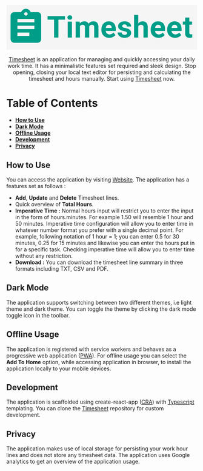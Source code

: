 <p align="center">
  <a href="https://nishantpainter.github.io/timesheet/" rel="noopener" target="_blank"><img width="756" src="https://github.com/nishantpainter/timesheet/blob/master/public/readme-logo.png" alt="Timesheet logo"></a></p>
</p>
<div align="center">

[Timesheet](https://nishantpainter.github.io/timesheet/) is an application for managing and quickly accessing your daily work time. It has a minimalistic features set required and sleek design. Stop opening, closing your local text editor for persisting and calculating the timesheet and hours manually. Start using [Timesheet](https://nishantpainter.github.io/timesheet/) now.


</div>

# Table of Contents
- **[How to Use](https://github.com/nishantpainter/timesheet#how-to-use)**
- **[Dark Mode](https://github.com/nishantpainter/timesheet#dark-mode)**
- **[Offline Usage](https://github.com/nishantpainter/timesheet#offline-usage)**
- **[Development](https://github.com/nishantpainter/timesheet#development)**
- **[Privacy](https://github.com/nishantpainter/timesheet#privacy)** 

## How to Use
You can access the application by visiting [Website](https://nishantpainter.github.io/timesheet). The application has a features set as follows :

- **Add**, **Update** and **Delete** Timesheet lines.
- Quick overview of **Total Hours**.
- **Imperative Time :** Normal hours input will restrict you to enter the input in the form of hours.minutes. For example 1.50 will resemble 1 hour and 50 minutes. Imperative time configuration will allow you to enter time in whatever number format you prefer with a single decimal point. For example, following notation of 1 hour = 1; you can enter 0.5 for 30 minutes, 0.25 for 15 minutes and likewise you can enter the hours put in for a specific task. Checking imperative time will allow you to enter time without any restriction.
- **Download :** You can download the timesheet line summary in three formats including TXT, CSV and PDF.

## Dark Mode
The application supports switching between two different themes, i.e light theme and dark theme. You can toggle the theme by clicking the dark mode toggle icon in the toolbar.

## Offline Usage
The application is registered with service workers and behaves as a progressive web application ([PWA](https://en.wikipedia.org/wiki/Progressive_web_application)). For offline usage you can select the **Add To Home** option, while accessing application in browser, to install the application locally to your mobile devices.

## Development
The application is scaffolded using create-react-app ([CRA](https://create-react-app.dev/docs/getting-started/)) with [Typescript](https://www.typescriptlang.org/) templating. You can clone the [Timesheet](https://github.com/nishantpainter/timesheet) repository for custom development. 

## Privacy
The application makes use of local storage for persisting your work hour lines and does not store any timesheet data. The application uses Google analytics to get an overview of the application usage.
